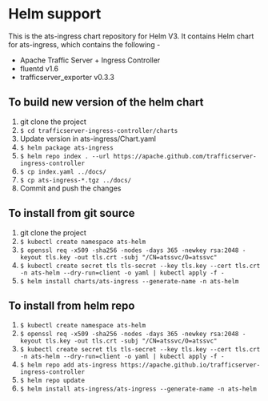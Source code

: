 <!--
    Licensed to the Apache Software Foundation (ASF) under one
    or more contributor license agreements.  See the NOTICE file
    distributed with this work for additional information
    regarding copyright ownership.  The ASF licenses this file
    to you under the Apache License, Version 2.0 (the
    "License"); you may not use this file except in compliance
    with the License.  You may obtain a copy of the License at

      http://www.apache.org/licenses/LICENSE-2.0

    Unless required by applicable law or agreed to in writing,
    software distributed under the License is distributed on an
    "AS IS" BASIS, WITHOUT WARRANTIES OR CONDITIONS OF ANY
    KIND, either express or implied.  See the License for the
    specific language governing permissions and limitations
    under the License.
-->

# Helm support
This is the ats-ingress chart repository for Helm V3. 
It contains Helm chart for ats-ingress, which contains the following - 
- Apache Traffic Server + Ingress Controller
- fluentd v1.6 
- trafficserver_exporter v0.3.3

## To build new version of the helm chart
1. git clone the project
2. `$ cd trafficserver-ingress-controller/charts`
3. Update version in ats-ingress/Chart.yaml
4. `$ helm package ats-ingress`
5. `$ helm repo index . --url https://apache.github.com/trafficserver-ingress-controller`
6. `$ cp index.yaml ../docs/`
7. `$ cp ats-ingress-*.tgz ../docs/`
6. Commit and push the changes

## To install from git source
1. git clone the project
2. `$ kubectl create namespace ats-helm`
3. `$ openssl req -x509 -sha256 -nodes -days 365 -newkey rsa:2048 -keyout tls.key -out tls.crt -subj "/CN=atssvc/O=atssvc"`
4. `$ kubectl create secret tls tls-secret --key tls.key --cert tls.crt -n ats-helm --dry-run=client -o yaml | kubectl apply -f -`
5. `$ helm install charts/ats-ingress --generate-name -n ats-helm`

## To install from helm repo
1. `$ kubectl create namespace ats-helm`
2. `$ openssl req -x509 -sha256 -nodes -days 365 -newkey rsa:2048 -keyout tls.key -out tls.crt -subj "/CN=atssvc/O=atssvc"`
3. `$ kubectl create secret tls tls-secret --key tls.key --cert tls.crt -n ats-helm --dry-run=client -o yaml | kubectl apply -f -`
4. `$ helm repo add ats-ingress https://apache.github.io/trafficserver-ingress-controller`
5. `$ helm repo update`
6. `$ helm install ats-ingress/ats-ingress --generate-name -n ats-helm` 

